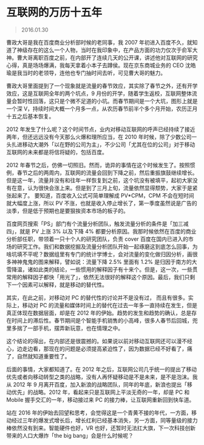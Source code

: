 # 互联网的万历十五年
> 2016.01.30

曹政大哥是我在百度商业分析部时候的老同事，我 2007 年初进入百度不久，就知道了神级存在的这么一个人物，当时在我印象中，在产品方面的功力仅次于俞军大神。曹大哥离职百度之前，在内部开了连续几天的公开课，讲述他对互联网的研究心得，真是场场爆满，我每天拿着小本子去蹲侯。现在京东商城业务的 CEO 沈皓瑜是我当时的老领导，连他也专门抽时间去听，可见曹大哥的魅力。

曹政大哥里面提到了一个现象就是流量的春节效应，其实除了春节之外，还有开学效应，这是互联网全年的两个坑点，9 月份的开学，随着学生返校，互联网整体流量会暂时性回落，这只是个微不足道的小坑。而春节期间是一个大坑，图形上就是一个深 V，持续时间大概一个月多一点，从农历春节前半个多个月开始，农历正月十五之后基本恢复。

2012 年发生了什么呢？这个时间节点，业内对移动互联网的呼声已经持续了接近两年，但还远远没有今天那么火爆和理所应当，在 2010 年时候，除了少数公司一头扎进移动大潮外「以在野的公司为主」，不少公司「尤其在位的公司」对于移动互联网的未来都是将信将疑的，包括百度。

2012 年春节之后，仿佛一切照旧。然而，诡异的事情在这个时候发生了。按照惯例，春节之后的两周内，互联网的流量会回到下降之前，然后重振旗鼓继续增长。但是这一年，流量并没有和往年一样恢复到之前，这个坑没有被填平，起初大家没有在意，认为很快会涨上来。但是到了三月上旬，流量依然显得颓势，大家于是紧张起来了。 要知道，百度收入公式可简单理解成 PV*CPM，CPM 不会在短时间就大幅度上涨，所以 PV 不涨，也就是收入停止增长了，第一季度虽然说是广告的淡季，但是低于预期也是要狠挨资本市场的板子的。

百度网页搜索「PS」部门有个流量分析团队，触发流量分析的条件是「加三减四」，就是 PV 上涨 3% 以及下降 4% 都要分析原因。我那时候依然在百度的商业分析部任职，带领着一只十个人的研究团队，负责 cover 百度在国内已进入的市场的研究工作。我们和数据挖掘及流量分析团队开始一起琢磨这到底怎么回事，为啥坑填不平呢？数据组里有专门的统计学博士，会对流量的变化做归因分析，画很多神神鬼鬼的图来解释，譬如说：流量下降 2.5% 里面有 1.2% 是归因于南方的大雪降温，诸如此类的结论，一些惯用的解释因子有十来个。但是，这一次，一些贯常用的解释因子都快「用光了」，依然无法很好的解释这个原因。最后，我们只剩下一个因素可以解释，就是移动的替代性。

其实，在此之前，对移动对 PC 的替代性的讨论并不是没有过， 而且有很多。实际上，移动对 PC 的流量和媒体时间上的替代在过去一年多一直持续在发生，但是真正体现在数据层面，却是在 2012 年的伊始。趋势的发生和趋势的确认，总是存在时间上的滞后性。春节期间是个智能手机销售的小高峰，很多人春节后回城，兜里多揣了一部手机，摆弄新玩意，也在情理之中。

这个结论的得出，在内部还是很震撼的。如果说以前对移动互联网还可以漫不经心，边走边看，那现在的问题是必须提高紧迫性了，因为数据已经不好看了，痛了，自然就知道重要性了。

后面的事情，大家都知道了。在 2012 年之后，互联网公司几乎统一的提出了移动优先或者向移动转型之类的战略，没有人再怀疑移动是不是未来，是不是泡沫。我从 2012 年 9 月离开百度，加入新浪的战略团队，同年的年底，新浪也提出「移动优先」的战略。2012 年，看起来只是互联网上平淡无奇的一年，却是 PC 和 Mobile 握手交汇的一年，移动接过来 PC 的接力棒，让互联网重新回到快车道。

站在 2016 年的伊始去回望和思考，会觉得这是一个青黄不接的年代，一方面，移动经过三年的爆发式增长后，增长红利已经基本消失，另一方面，同等量级的接力棒依然没有到来。智能硬件也好，VR 也好，还暂时无法扛大旗，下一次科技创新带来的人口大爆炸「the big bang」会是什么时候呢？